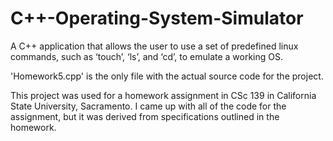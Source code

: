 # C++-Operating-System-Simulator
A C++ application that allows the user to use a set of predefined linux commands, such as ‘touch’, ‘ls’, and ‘cd’, to emulate a working OS.

'Homework5.cpp' is the only file with the actual source code for the project.

This project was used for a homework assignment in CSc 139 in California State University, Sacramento.  I came up with all of the code
for the assignment, but it was derived from specifications outlined in the homework.
